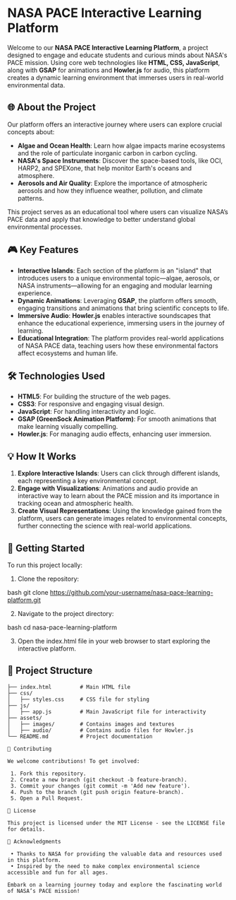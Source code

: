 # NASA PACE Interactive Learning Platform

Welcome to our **NASA PACE Interactive Learning Platform**, a project designed to engage and educate students and curious minds about NASA's PACE mission. Using core web technologies like **HTML, CSS, JavaScript**, along with **GSAP** for animations and **Howler.js** for audio, this platform creates a dynamic learning environment that immerses users in real-world environmental data.

## 🌐 About the Project

Our platform offers an interactive journey where users can explore crucial concepts about:
- **Algae and Ocean Health**: Learn how algae impacts marine ecosystems and the role of particulate inorganic carbon in carbon cycling.
- **NASA's Space Instruments**: Discover the space-based tools, like OCI, HARP2, and SPEXone, that help monitor Earth's oceans and atmosphere.
- **Aerosols and Air Quality**: Explore the importance of atmospheric aerosols and how they influence weather, pollution, and climate patterns.

This project serves as an educational tool where users can visualize NASA’s PACE data and apply that knowledge to better understand global environmental processes.

## 🎮 Key Features

- **Interactive Islands**: Each section of the platform is an "island" that introduces users to a unique environmental topic—algae, aerosols, or NASA instruments—allowing for an engaging and modular learning experience.
- **Dynamic Animations**: Leveraging **GSAP**, the platform offers smooth, engaging transitions and animations that bring scientific concepts to life.
- **Immersive Audio**: **Howler.js** enables interactive soundscapes that enhance the educational experience, immersing users in the journey of learning.
- **Educational Integration**: The platform provides real-world applications of NASA PACE data, teaching users how these environmental factors affect ecosystems and human life.

## 🛠️ Technologies Used

- **HTML5**: For building the structure of the web pages.
- **CSS3**: For responsive and engaging visual design.
- **JavaScript**: For handling interactivity and logic.
- **GSAP (GreenSock Animation Platform)**: For smooth animations that make learning visually compelling.
- **Howler.js**: For managing audio effects, enhancing user immersion.

## 💡 How It Works

1. **Explore Interactive Islands**: Users can click through different islands, each representing a key environmental concept. 
2. **Engage with Visualizations**: Animations and audio provide an interactive way to learn about the PACE mission and its importance in tracking ocean and atmospheric health.
3. **Create Visual Representations**: Using the knowledge gained from the platform, users can generate images related to environmental concepts, further connecting the science with real-world applications.

## 🚀 Getting Started

To run this project locally:

1. Clone the repository:
    
bash
    git clone https://github.com/your-username/nasa-pace-learning-platform.git
    

2. Navigate to the project directory:
    
bash
    cd nasa-pace-learning-platform
    

3. Open the index.html file in your web browser to start exploring the interactive platform.

## 📂 Project Structure

```plaintext
├── index.html         # Main HTML file
├── css/
│   ├── styles.css     # CSS file for styling
├── js/
│   ├── app.js         # Main JavaScript file for interactivity
├── assets/
│   ├── images/        # Contains images and textures
│   ├── audio/         # Contains audio files for Howler.js
└── README.md          # Project documentation

🤝 Contributing

We welcome contributions! To get involved:

 1. Fork this repository.
 2. Create a new branch (git checkout -b feature-branch).
 3. Commit your changes (git commit -m 'Add new feature').
 4. Push to the branch (git push origin feature-branch).
 5. Open a Pull Request.

📄 License

This project is licensed under the MIT License - see the LICENSE file for details.

🌟 Acknowledgments

 • Thanks to NASA for providing the valuable data and resources used in this platform.
 • Inspired by the need to make complex environmental science accessible and fun for all ages.

Embark on a learning journey today and explore the fascinating world of NASA’s PACE mission!
